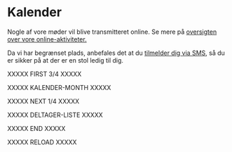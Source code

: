 # Kalender
Nogle af vore møder vil blive transmitteret online. Se mere på
[oversigten over vore online-aktiviteter.](/arrangementer/online.md)

Da vi har begrænset plads, anbefales det at du [tilmelder dig via SMS](https://www.alslug.dk/arrangementer/sms-tilmelding.md), så du er sikker på at der er en stol ledig til dig.

XXXXX FIRST 3/4 XXXXX

XXXXX KALENDER-MONTH XXXXX

XXXXX NEXT 1/4 XXXXX

XXXXX DELTAGER-LISTE XXXXX

XXXXX END XXXXX

XXXXX RELOAD XXXXX
